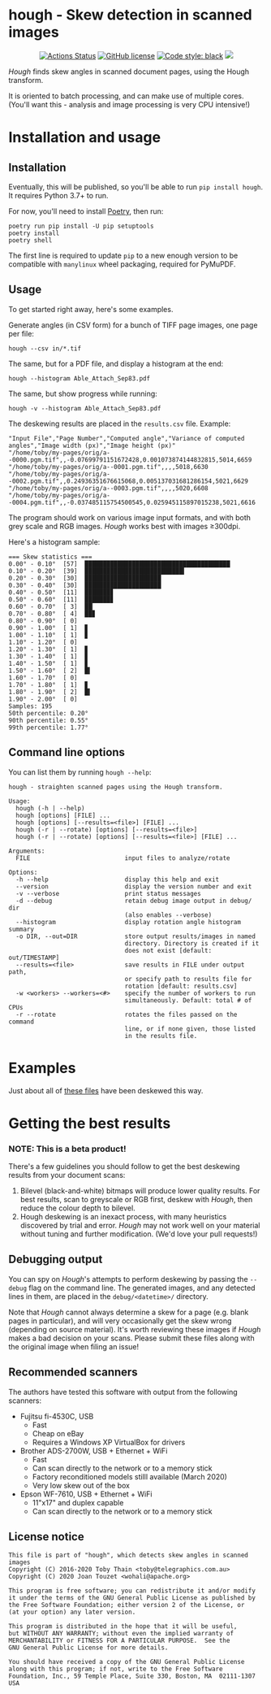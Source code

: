 # hough - Skew detection in scanned images

<p align="center">
<a href="https://github.com/wohali/hough/actions"><img alt="Actions Status" src="https://github.com/wohali/hough/workflows/Tests/badge.svg"></a>
<a href="https://github.com/wohali/hough/blob/master/COPYING"><img src="https://img.shields.io/github/license/wohali/hough.svg" alt="GitHub license" /></a>
<a href="https://github.com/psf/black"><img alt="Code style: black" src="https://img.shields.io/badge/code%20style-black-000000.svg"></a>
<a href="https://codecov.io/gh/wohali/hough"><img src="https://codecov.io/gh/wohali/hough/branch/master/graph/badge.svg" /></a>
</p>

_Hough_ finds skew angles in scanned document pages, using the Hough transform.

It is oriented to batch processing, and can make use of multiple cores. (You'll
want this - analysis and image processing is very CPU intensive!)

# Installation and usage

## Installation

Eventually, this will be published, so you'll be able to run `pip install hough`.
It requires Python 3.7+ to run.

For now, you'll need to install [Poetry](https://python-poetry.org/docs/#installation),
then run:

```
poetry run pip install -U pip setuptools
poetry install
poetry shell
```

The first line is required to update `pip` to a new enough version to be compatible with
`manylinux` wheel packaging, required for PyMuPDF.

## Usage

To get started right away, here's some examples.

Generate angles (in CSV form) for a bunch of TIFF page images, one page per file:

```
hough --csv in/*.tif
```

The same, but for a PDF file, and display a histogram at the end:

```
hough --histogram Able_Attach_Sep83.pdf
```

The same, but show progress while running:

```
hough -v --histogram Able_Attach_Sep83.pdf
```


The deskewing results are placed in the `results.csv` file. Example:

```csv
"Input File","Page Number","Computed angle","Variance of computed angles","Image width (px)","Image height (px)"
"/home/toby/my-pages/orig/a--0000.pgm.tif",,-0.07699791151672428,0.001073874144832815,5014,6659
"/home/toby/my-pages/orig/a--0001.pgm.tif",,,,5018,6630
"/home/toby/my-pages/orig/a--0002.pgm.tif",,0.24936351676615068,0.005137031681286154,5021,6629
"/home/toby/my-pages/orig/a--0003.pgm.tif",,,,5020,6608
"/home/toby/my-pages/orig/a--0004.pgm.tif",,-0.037485115754500545,0.025945115897015238,5021,6616
```

The program should work on various image input formats, and with both grey scale
and RGB images. _Hough_ works best with images ≥300dpi.

Here's a histogram sample:

```
=== Skew statistics ===
0.00° - 0.10°  [57]  ████████████████████████████████████████
0.10° - 0.20°  [39]  ███████████████████████████▍
0.20° - 0.30°  [30]  █████████████████████
0.30° - 0.40°  [30]  █████████████████████
0.40° - 0.50°  [11]  ███████▊
0.50° - 0.60°  [11]  ███████▊
0.60° - 0.70°  [ 3]  ██▏
0.70° - 0.80°  [ 4]  ██▊
0.80° - 0.90°  [ 0]
0.90° - 1.00°  [ 1]  ▊
1.00° - 1.10°  [ 1]  ▊
1.10° - 1.20°  [ 0]
1.20° - 1.30°  [ 1]  ▊
1.30° - 1.40°  [ 1]  ▊
1.40° - 1.50°  [ 1]  ▊
1.50° - 1.60°  [ 2]  █▍
1.60° - 1.70°  [ 0]
1.70° - 1.80°  [ 1]  ▊
1.80° - 1.90°  [ 2]  █▍
1.90° - 2.00°  [ 0]
Samples: 195
50th percentile: 0.20°
90th percentile: 0.55°
99th percentile: 1.77°
```

## Command line options

You can list them by running `hough --help`:

```
hough - straighten scanned pages using the Hough transform.

Usage:
  hough (-h | --help)
  hough [options] [FILE] ...
  hough [options] [--results=<file>] [FILE] ...
  hough (-r | --rotate) [options] [--results=<file>]
  hough (-r | --rotate) [options] [--results=<file>] [FILE] ...

Arguments:
  FILE                          input files to analyze/rotate

Options:
  -h --help                     display this help and exit
  --version                     display the version number and exit
  -v --verbose                  print status messages
  -d --debug                    retain debug image output in debug/ dir
                                (also enables --verbose)
  --histogram                   display rotation angle histogram summary
  -o DIR, --out=DIR             store output results/images in named
                                directory. Directory is created if it
                                does not exist [default: out/TIMESTAMP]
  --results=<file>              save results in FILE under output path,
                                or specify path to results file for
                                rotation [default: results.csv]
  -w <workers> --workers=<#>    specify the number of workers to run
                                simultaneously. Default: total # of CPUs
  -r --rotate                   rotates the files passed on the command
                                line, or if none given, those listed
                                in the results file.
```

# Examples

Just about all of [these files](http://docs.telegraphics.com.au/) have been
deskewed this way.

# Getting the best results

### NOTE: This is a beta product!

There's a few guidelines you should follow to get the best deskewing results
from your document scans:

1. Bilevel (black-and-white) bitmaps will produce lower quality results.
   For best results, scan to greyscale or RGB first, deskew with _Hough_, then
   reduce the colour depth to bilevel.
1. Hough deskewing is an inexact process, with many heuristics discovered
   by trial and error. _Hough_ may not work well on your material without tuning
   and further modification. (We'd love your pull requests!)

## Debugging output

You can spy on _Hough_'s attempts to perform deskewing by passing the `--debug`
flag on the command line. The generated images, and any detected lines in them,
are placed in the `debug/<datetime>/` directory.

Note that _Hough_ cannot always determine a skew for a page (e.g. blank pages
in particular), and will very occasionally get the skew wrong (depending on
source material). It's worth reviewing these images if _Hough_ makes a bad
decision on your scans. Please submit these files along with the original image
when filing an issue!

## Recommended scanners

The authors have tested this software with output from the following scanners:

* Fujitsu fi-4530C, USB
  * Fast
  * Cheap on eBay
  * Requires a Windows XP VirtualBox for drivers
* Brother ADS-2700W, USB + Ethernet + WiFi
  * Fast
  * Can scan directly to the network or to a memory stick
  * Factory reconditioned models stilll available (March 2020)
  * Very low skew out of the box
* Epson WF-7610, USB + Ethernet + WiFi
  * 11"x17" and duplex capable
  * Can scan directly to the network or to a memory stick

## License notice

```
This file is part of "hough", which detects skew angles in scanned images
Copyright (C) 2016-2020 Toby Thain <toby@telegraphics.com.au>
Copyright (C) 2020 Joan Touzet <wohali@apache.org>

This program is free software; you can redistribute it and/or modify
it under the terms of the GNU General Public License as published by
the Free Software Foundation; either version 2 of the License, or
(at your option) any later version.

This program is distributed in the hope that it will be useful,
but WITHOUT ANY WARRANTY; without even the implied warranty of
MERCHANTABILITY or FITNESS FOR A PARTICULAR PURPOSE.  See the
GNU General Public License for more details.

You should have received a copy of the GNU General Public License
along with this program; if not, write to the Free Software
Foundation, Inc., 59 Temple Place, Suite 330, Boston, MA  02111-1307  USA
```
